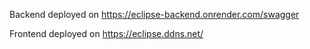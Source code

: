 Backend deployed on https://eclipse-backend.onrender.com/swagger


Frontend deployed on https://eclipse.ddns.net/
